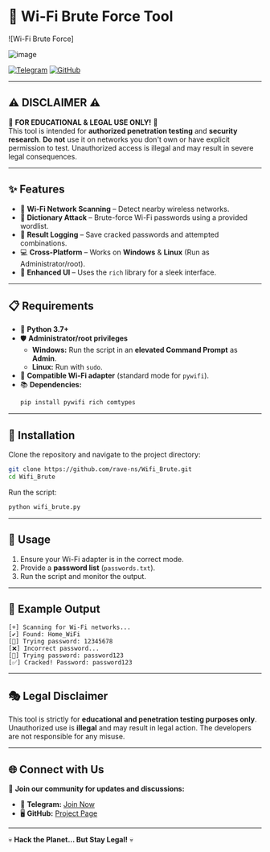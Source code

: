 # 📡 Wi-Fi Brute Force Tool

![Wi-Fi Brute Force]

![image](https://github.com/user-attachments/assets/5bc1de78-52ae-44e4-bbeb-1430e1723cdb)


[![Telegram](https://img.shields.io/badge/Telegram-Group-blue)](https://t.me/yourgroup) [![GitHub](https://img.shields.io/badge/GitHub-Repo-black)](https://github.com/rave-ns/Wifi_Brute)

---

## ⚠️ DISCLAIMER ⚠️

🚨 **FOR EDUCATIONAL & LEGAL USE ONLY!** 🚨  
This tool is intended for **authorized penetration testing** and **security research**. **Do not** use it on networks you don't own or have explicit permission to test. Unauthorized access is illegal and may result in severe legal consequences.

---

## ✨ Features

- 📡 **Wi-Fi Network Scanning** – Detect nearby wireless networks.
- 🔑 **Dictionary Attack** – Brute-force Wi-Fi passwords using a provided wordlist.
- 📝 **Result Logging** – Save cracked passwords and attempted combinations.
- 💻 **Cross-Platform** – Works on **Windows** & **Linux** (Run as Administrator/root).
- 🎨 **Enhanced UI** – Uses the `rich` library for a sleek interface.

---

## 📋 Requirements

- 🐍 **Python 3.7+**
- 🛡️ **Administrator/root privileges**
  - **Windows:** Run the script in an **elevated Command Prompt** as **Admin**.
  - **Linux:** Run with `sudo`.
- 📶 **Compatible Wi-Fi adapter** (standard mode for `pywifi`).
- 📚 **Dependencies:**
  ```bash
  pip install pywifi rich comtypes
  ```

---

## 🚀 Installation

Clone the repository and navigate to the project directory:

```bash
git clone https://github.com/rave-ns/Wifi_Brute.git
cd Wifi_Brute
```

Run the script:

```bash
python wifi_brute.py
```

---

## 📜 Usage

1. Ensure your Wi-Fi adapter is in the correct mode.
2. Provide a **password list** (`passwords.txt`).
3. Run the script and monitor the output.

---

## 🎯 Example Output

```plaintext
[+] Scanning for Wi-Fi networks...
[✔] Found: Home_WiFi
[🔄] Trying password: 12345678
[❌] Incorrect password...
[🔄] Trying password: password123
[✅] Cracked! Password: password123
```

---

## 🎭 Legal Disclaimer

This tool is strictly for **educational and penetration testing purposes only**. Unauthorized use is **illegal** and may result in legal action. The developers are not responsible for any misuse.

---

## 🌐 Connect with Us

📢 **Join our community for updates and discussions:**

- 📡 **Telegram:** [Join Now](https://t.me/yourgroup)
- 🖥️ **GitHub:** [Project Page](https://github.com/rave-ns/Wifi_Brute)

---

💀 **Hack the Planet... But Stay Legal!** 💀
